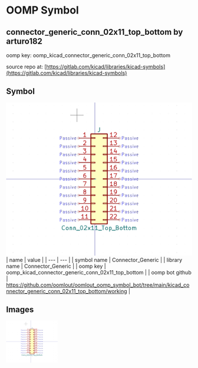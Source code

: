 # OOMP Symbol  
## connector_generic_conn_02x11_top_bottom  by arturo182  
  
oomp key: oomp_kicad_connector_generic_conn_02x11_top_bottom  
  
source repo at: [https://gitlab.com/kicad/libraries/kicad-symbols](https://gitlab.com/kicad/libraries/kicad-symbols)  
## Symbol  
  
[![working.png](working_600.png)](working.png)  
| name | value | 
| --- | --- | 
| symbol name | Connector_Generic | 
| library name | Connector_Generic | 
| oomp key | oomp_kicad_connector_generic_conn_02x11_top_bottom | 
| oomp bot github | https://github.com/oomlout/oomlout_oomp_symbol_bot/tree/main/kicad_connector_generic_conn_02x11_top_bottom/working | 
## Images  
  
[![working.png](working_140.png)](working.png)  
